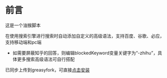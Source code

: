 # 前言

这是一个油猴脚本

在使用搜索引擎进行搜索时自动添加自定义的高级语法，支持百度、谷歌、必应，支持移动端和pc端

- 如需要屏蔽知乎的回答，则编辑blockedKeyword变量关键字为“-zhihu”，具体更多搜索高级语法可自行搭配

已同步上传到greasyfork，可直接[点击安装](https://greasyfork.org/zh-CN/scripts/524483-%E6%90%9C%E7%B4%A2%E8%87%AA%E5%8A%A8%E6%B7%BB%E5%8A%A0%E9%AB%98%E7%BA%A7%E8%AF%AD%E6%B3%95)
